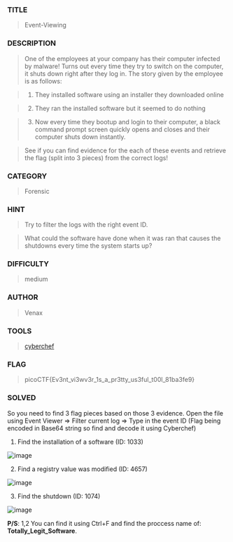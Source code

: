 ### TITLE
>Event-Viewing
### DESCRIPTION
> One of the employees at your company has their computer infected by malware! Turns out every time they try to switch on the computer, it shuts down right after they log in. The story given by the employee is as follows:

> 1. They installed software using an installer they downloaded online

> 2. They ran the installed software but it seemed to do nothing

> 3. Now every time they bootup and login to their computer, a black command prompt screen quickly opens and closes and their computer shuts down instantly.

> See if you can find evidence for the each of these events and retrieve the flag (split into 3 pieces) from the correct logs!
### CATEGORY
> Forensic
### HINT
>Try to filter the logs with the right event ID.

> What could the software have done when it was ran that causes the shutdowns every time the system starts up?
### DIFFICULTY
> medium
### AUTHOR
> Venax
### TOOLS
> [cyberchef](https://cyberchef.org)
### FLAG
> picoCTF{Ev3nt_vi3wv3r_1s_a_pr3tty_us3ful_t00l_81ba3fe9}
### SOLVED
So you need to find 3 flag pieces based on those 3 evidence.
Open the file using Event Viewer => Filter current log => Type in the event ID (Flag being encoded in Base64 string so find and decode it using Cyberchef)
1. Find the installation of a software (ID: 1033)

![image](https://github.com/user-attachments/assets/5df8ae57-a4cb-4f92-a49f-66e0da7d721d)

2. Find a registry value was modified (ID: 4657)

![image](https://github.com/user-attachments/assets/7fc55271-aca7-44b6-ba62-1a08312a580e)

3. Find the shutdown (ID: 1074)

![image](https://github.com/user-attachments/assets/21a51f84-62de-4bf5-8d19-4d0a8233ba80)

__P/S__: 1,2 You can find it using Ctrl+F and find the proccess name of: __Totally_Legit_Software__.
